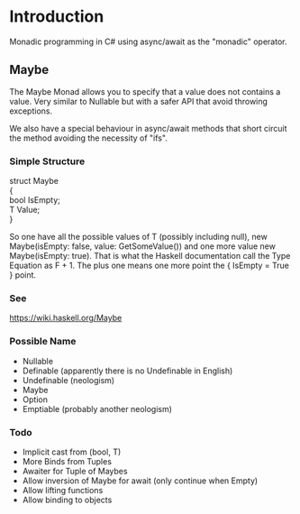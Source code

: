 # Introduction

Monadic programming in C# using async/await as the "monadic" operator.

## Maybe

The Maybe Monad allows you to specify that a value does not contains a value. Very similar to Nullable<T> but with a safer API that
avoid throwing exceptions.

We also have a special behaviour in async/await methods that short circuit the method avoiding the necessity of "ifs".

### Simple Structure

  struct Maybe<T>  
  {  
        bool IsEmpty;  
        T Value;  
  } 
  
So one have all the possible values of T (possibly including null), new Maybe<T>(isEmpty: false, value: GetSomeValue<T>()) and one
more value new Maybe<T>(isEmpty: true). That is what the Haskell documentation call the Type Equation as F + 1. The plus one means 
one more point the { IsEmpty = True } point. 

### See

https://wiki.haskell.org/Maybe

### Possible Name

* Nullable<T>  
* Definable<T> (apparently there is no Undefinable in English)  
* Undefinable<T> (neologism)  
* Maybe<T>  
* Option<T>  
* Emptiable<T>  (probably another neologism)

### Todo

* Implicit cast from (bool, T)
* More Binds from Tuples
* Awaiter for Tuple of Maybes
* Allow inversion of Maybe for await (only continue when Empty)
* Allow lifting functions
* Allow binding to objects
